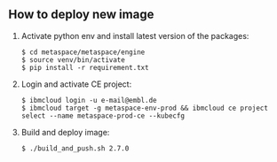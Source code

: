 ## How to deploy new image

1. Activate python env and install latest version of the packages:
   ```
   $ cd metaspace/metaspace/engine
   $ source venv/bin/activate
   $ pip install -r requirement.txt
   ```
2. Login and activate CE project:
   ```
   $ ibmcloud login -u e-mail@embl.de
   $ ibmcloud target -g metaspace-env-prod && ibmcloud ce project select --name metaspace-prod-ce --kubecfg
   ```
3. Build and deploy image:
   ```
   $ ./build_and_push.sh 2.7.0
   ```
   
   